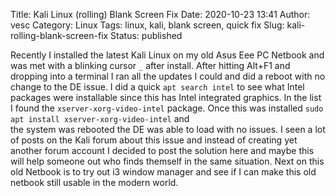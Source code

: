 Title: Kali Linux (rolling) Blank Screen Fix
Date: 2020-10-23 13:41
Author: vesc
Category: Linux
Tags: linux, kali, blank screen, quick fix
Slug: kali-rolling-blank-screen-fix
Status: published


Recently I installed the latest Kali Linux on my old Asus Eee PC Netbook and was met with a blinking cursor `_` after install. After hitting Alt+F1 and dropping into a terminal I ran all the updates I could and did a reboot with no change to the
DE issue. I did a quick `apt search intel` to see what Intel packages were installable since this has Intel integrated graphics. In the list I found the `xserver-xorg-video-intel` package. Once this was installed `sudo apt install xserver-xorg-video-intel` and  
the system was rebooted the DE was able to load with no issues. I seen a lot of posts on the Kali forum about this issue and instead of creating yet another forum account I decided to post the solution here and maybe this will help someone out who finds themself in the same situation. 
Next on this old Netbook is to try out i3 window manager and see if I can make this old netbook still usable in the modern world. 
